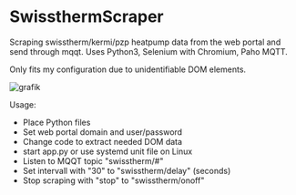 # SwissthermScraper
Scraping swisstherm/kermi/pzp heatpump data from the web portal and send through mqqt. Uses Python3, Selenium with Chromium, Paho MQTT.

Only fits my configuration due to unidentifiable DOM elements.

![grafik](https://user-images.githubusercontent.com/76875781/147733333-31de635b-6b2e-4d15-adb4-5873575ca2ed.png)

Usage: 
- Place Python files
- Set web portal domain and user/password
- Change code to extract needed DOM data
- start app.py or use systemd unit file on Linux
- Listen to MQQT topic "swisstherm/#"
- Set intervall with "30" to "swisstherm/delay" (seconds)
- Stop scraping with "stop" to "swisstherm/onoff"
